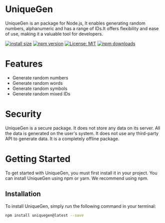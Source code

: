 # UniqueGen

UniqueGen is an package for Node.js, It enables generating random numbers, alphanumeric and has a range of IDs.It offers flexibility and ease of use, making it a valuable tool for developers.

[![install size](https://packagephobia.com/badge?p=uniquegen)](https://packagephobia.com/result?p=uniquegen)
[![npm version](https://badge.fury.io/js/uniquegen.svg)](https://badge.fury.io/js/uniquegen)
[![License: MIT](https://img.shields.io/badge/License-MIT-yellow.svg)](https://opensource.org/licenses/MIT)
[![npm downloads](https://img.shields.io/npm/dt/uniquegen.svg?style=flat-square)](https://www.npmjs.com/package/uniquegen)

# Features

-   Generate random numbers
-   Generate random words
-   Generate random symbols
-   Generate random mixed IDs

# Security

UniqueGen is a secure package. It does not store any data on its server. All the data is generated on the user's system. It does not use any third-party API to generate data. It is a completely offline package.

# Getting Started

To get started with UniqueGen, you must first install it in your project. You can install UniqueGen using npm or yarn. We recommend using npm.

## Installation

To install UniqueGen, simply run the following command in your terminal:

```bash
npm install uniquegen@latest --save
```
